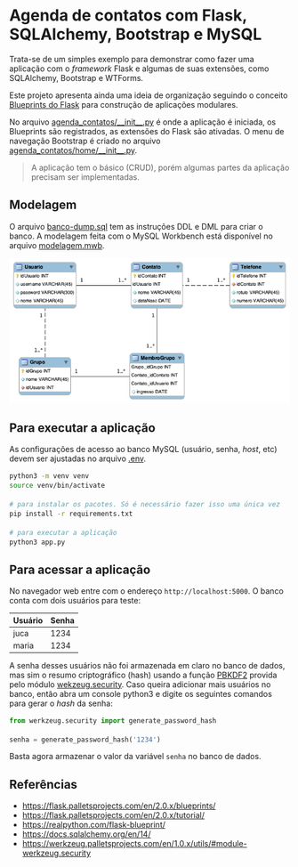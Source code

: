 # Agenda de contatos com Flask, SQLAlchemy, Bootstrap e MySQL

Trata-se de um simples exemplo para demonstrar como fazer uma aplicação com o _framework_ Flask e algumas de suas extensões, como SQLAlchemy, Bootstrap e WTForms. 

Este projeto apresenta ainda uma ideia de organização seguindo o conceito [Blueprints do Flask](https://flask.palletsprojects.com/en/2.0.x/blueprints/) para construção de aplicações modulares.

No arquivo [agenda_contatos/\_\_init\_\_.py](agenda_contatos/__init__.py) é onde a aplicação é iniciada, os Blueprints são registrados, as extensões do Flask são ativadas. O menu de navegação Bootstrap é criado no arquivo [agenda_contatos/home/\_\_init\_\_.py](agenda_contatos/home/__init__.py).  

> A aplicação tem o básico (CRUD), porém algumas partes da aplicação precisam ser implementadas.

## Modelagem

O arquivo [banco-dump.sql](banco-dump.sql) tem as instruções DDL e DML para criar o banco. A modelagem feita com o MySQL Workbench está disponível no arquivo [modelagem.mwb](modelagem.mwb).

![diagrama ER](modelagem.png)

## Para executar a aplicação

As configurações de acesso ao banco MySQL (usuário, senha, _host_, etc) devem ser ajustadas no arquivo [.env](.env).

```bash
python3 -m venv venv
source venv/bin/activate

# para instalar os pacotes. Só é necessário fazer isso uma única vez
pip install -r requirements.txt

# para executar a aplicação
python3 app.py
```

## Para acessar a aplicação

No navegador web entre com o endereço `http://localhost:5000`. O banco conta com dois usuários para teste:

| Usuário | Senha |
| ------- | -----|
| juca    | 1234 |
| maria   | 1234 |

A senha desses usuários não foi armazenada em claro no banco de dados, mas sim o resumo criptográfico (hash) usando a função [PBKDF2](https://en.wikipedia.org/wiki/PBKDF2) provida pelo módulo [wekzeug.security](https://werkzeug.palletsprojects.com/en/1.0.x/utils/#module-werkzeug.security). Caso queira adicionar mais usuários no banco, então abra um console python3 e digite os seguintes comandos para gerar o _hash_ da senha:
```python
from werkzeug.security import generate_password_hash

senha = generate_password_hash('1234')
```

Basta agora armazenar o valor da variável `senha` no banco de dados.

## Referências

- https://flask.palletsprojects.com/en/2.0.x/blueprints/ 
- https://flask.palletsprojects.com/en/2.0.x/tutorial/ 
- https://realpython.com/flask-blueprint/
- https://docs.sqlalchemy.org/en/14/
- https://werkzeug.palletsprojects.com/en/1.0.x/utils/#module-werkzeug.security